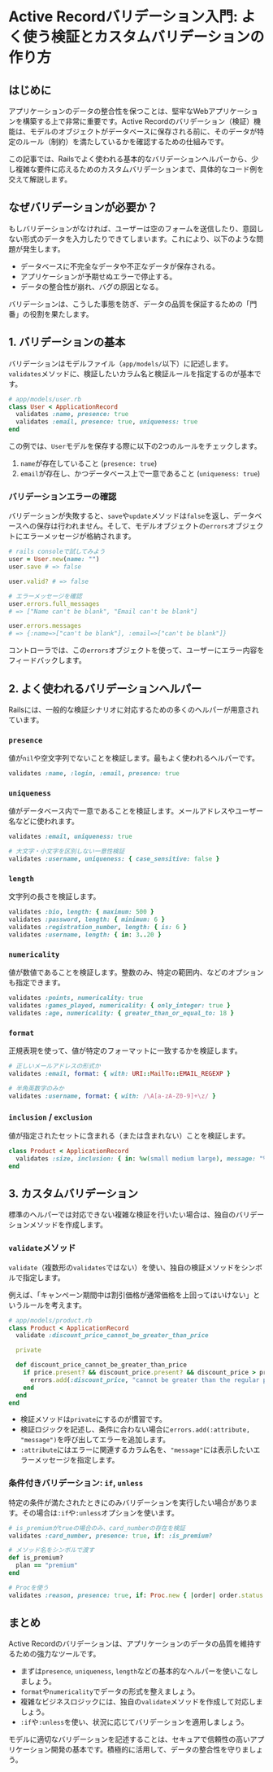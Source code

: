 # Active Recordバリデーション入門: よく使う検証とカスタムバリデーションの作り方

## はじめに

アプリケーションのデータの整合性を保つことは、堅牢なWebアプリケーションを構築する上で非常に重要です。Active Recordのバリデーション（検証）機能は、モデルのオブジェクトがデータベースに保存される前に、そのデータが特定のルール（制約）を満たしているかを確認するための仕組みです。

この記事では、Railsでよく使われる基本的なバリデーションヘルパーから、少し複雑な要件に応えるためのカスタムバリデーションまで、具体的なコード例を交えて解説します。

## なぜバリデーションが必要か？

もしバリデーションがなければ、ユーザーは空のフォームを送信したり、意図しない形式のデータを入力したりできてしまいます。これにより、以下のような問題が発生します。

*   データベースに不完全なデータや不正なデータが保存される。
*   アプリケーションが予期せぬエラーで停止する。
*   データの整合性が崩れ、バグの原因となる。

バリデーションは、こうした事態を防ぎ、データの品質を保証するための「門番」の役割を果たします。

## 1. バリデーションの基本

バリデーションはモデルファイル（`app/models/`以下）に記述します。`validates`メソッドに、検証したいカラム名と検証ルールを指定するのが基本です。

```ruby
# app/models/user.rb
class User < ApplicationRecord
  validates :name, presence: true
  validates :email, presence: true, uniqueness: true
end
```

この例では、`User`モデルを保存する際に以下の2つのルールをチェックします。

1.  `name`が存在していること (`presence: true`)
2.  `email`が存在し、かつデータベース上で一意であること (`uniqueness: true`)

### バリデーションエラーの確認

バリデーションが失敗すると、`save`や`update`メソッドは`false`を返し、データベースへの保存は行われません。そして、モデルオブジェクトの`errors`オブジェクトにエラーメッセージが格納されます。

```ruby
# rails consoleで試してみよう
user = User.new(name: "")
user.save # => false

user.valid? # => false

# エラーメッセージを確認
user.errors.full_messages
# => ["Name can't be blank", "Email can't be blank"]

user.errors.messages
# => {:name=>["can't be blank"], :email=>["can't be blank"]}
```

コントローラでは、この`errors`オブジェクトを使って、ユーザーにエラー内容をフィードバックします。

## 2. よく使われるバリデーションヘルパー

Railsには、一般的な検証シナリオに対応するための多くのヘルパーが用意されています。

### `presence`

値が`nil`や空文字列でないことを検証します。最もよく使われるヘルパーです。

```ruby
validates :name, :login, :email, presence: true
```

### `uniqueness`

値がデータベース内で一意であることを検証します。メールアドレスやユーザー名などに使われます。

```ruby
validates :email, uniqueness: true

# 大文字・小文字を区別しない一意性検証
validates :username, uniqueness: { case_sensitive: false }
```

### `length`

文字列の長さを検証します。

```ruby
validates :bio, length: { maximum: 500 }
validates :password, length: { minimum: 6 }
validates :registration_number, length: { is: 6 }
validates :username, length: { in: 3..20 }
```

### `numericality`

値が数値であることを検証します。整数のみ、特定の範囲内、などのオプションも指定できます。

```ruby
validates :points, numericality: true
validates :games_played, numericality: { only_integer: true }
validates :age, numericality: { greater_than_or_equal_to: 18 }
```

### `format`

正規表現を使って、値が特定のフォーマットに一致するかを検証します。

```ruby
# 正しいメールアドレスの形式か
validates :email, format: { with: URI::MailTo::EMAIL_REGEXP }

# 半角英数字のみか
validates :username, format: { with: /\A[a-zA-Z0-9]+\z/ }
```

### `inclusion` / `exclusion`

値が指定されたセットに含まれる（または含まれない）ことを検証します。

```ruby
class Product < ApplicationRecord
  validates :size, inclusion: { in: %w(small medium large), message: "%<{value}> is not a valid size" }
end
```

## 3. カスタムバリデーション

標準のヘルパーでは対応できない複雑な検証を行いたい場合は、独自のバリデーションメソッドを作成します。

### `validate`メソッド

`validate`（複数形の`validates`ではない）を使い、独自の検証メソッドをシンボルで指定します。

例えば、「キャンペーン期間中は割引価格が通常価格を上回ってはいけない」というルールを考えます。

```ruby
# app/models/product.rb
class Product < ApplicationRecord
  validate :discount_price_cannot_be_greater_than_price

  private

  def discount_price_cannot_be_greater_than_price
    if price.present? && discount_price.present? && discount_price > price
      errors.add(:discount_price, "cannot be greater than the regular price")
    end
  end
end
```

*   検証メソッドは`private`にするのが慣習です。
*   検証ロジックを記述し、条件に合わない場合に`errors.add(:attribute, "message")`を呼び出してエラーを追加します。
*   `:attribute`にはエラーに関連するカラム名を、`"message"`には表示したいエラーメッセージを指定します。

### 条件付きバリデーション: `if`, `unless`

特定の条件が満たされたときにのみバリデーションを実行したい場合があります。その場合は`:if`や`:unless`オプションを使います。

```ruby
# is_premiumがtrueの場合のみ、card_numberの存在を検証
validates :card_number, presence: true, if: :is_premium?

# メソッド名をシンボルで渡す
def is_premium?
  plan == "premium"
end

# Procを使う
validates :reason, presence: true, if: Proc.new { |order| order.status == "cancelled" }
```

## まとめ

Active Recordのバリデーションは、アプリケーションのデータの品質を維持するための強力なツールです。

*   まずは`presence`, `uniqueness`, `length`などの基本的なヘルパーを使いこなしましょう。
*   `format`や`numericality`でデータの形式を整えましょう。
*   複雑なビジネスロジックには、独自の`validate`メソッドを作成して対応しましょう。
*   `:if`や`:unless`を使い、状況に応じてバリデーションを適用しましょう。

モデルに適切なバリデーションを記述することは、セキュアで信頼性の高いアプリケーション開発の基本です。積極的に活用して、データの整合性を守りましょう。
